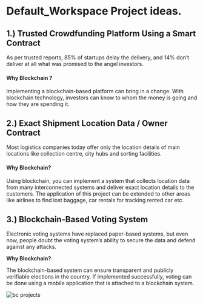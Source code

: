 # Default_Workspace Project ideas.

## 1.) Trusted Crowdfunding Platform Using a Smart Contract

As per trusted reports, 85% of startups delay the delivery, and 14% don’t deliver at all what was promised to the angel investors. 

#### Why Blockchain ? 
Implementing a blockchain-based platform can bring in a change. With blockchain technology, 
investors can know to whom the money is going and how they are spending it.


## 2.) Exact Shipment Location Data / Owner Contract

Most logistics companies today offer only the location details of main locations like collection centre, 
city hubs and sorting facilities.

#### Why Blockchain?

Using blockchain, you can implement a system that collects location data from many interconnected systems and deliver exact location details to the customers. 
The application of this project can be extended to other areas like airlines to find lost baggage, car rentals for tracking rented car etc.




## 3.) Blockchain-Based Voting System

Electronic voting systems have replaced paper-based systems, but even now, 
people doubt the voting system’s ability to secure the data and defend against any attacks.

**Why Blockchain?**

The blockchain-based system can ensure transparent and publicly verifiable elections in the country. 
If implemented successfully, voting can be done using a mobile application that is attached to a blockchain system. 



![bc projects](https://user-images.githubusercontent.com/59753390/147962096-4db338fe-6f75-4ce8-a5e3-e5c3d24a3c8a.JPG)
